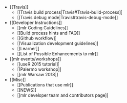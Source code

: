 * [[Travis]]
  * [[Travis build process|Travis#Travis-build-process]]
  * [[Travis debug mode|Travis#travis-debug-mode]]
* [[Developer Instructions]]
  * [[mlr Coding Guidelines]]
  * [[Build process hints and FAQ]]
  * [[Github workflow]]
  * [[Visualization development guidelines]]
  * [[Learner]]
  * [[List of Possible Enhancements to mlr]]
* [[mlr events/workshops]]
  * [[useR 2015 tutorial]]
  * [[Palermo workshop]]
  * [[mlr Warsaw 2018]]
* [[Misc]]
  * [[Publications that use mlr]]
  * [[NEWS]]
  * [[mlr developer team and contributors page]]